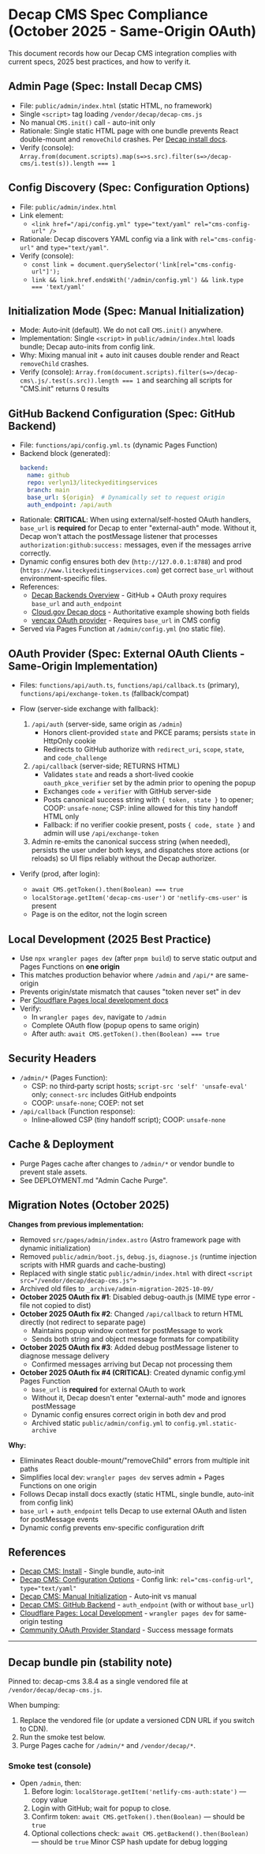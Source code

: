 # Decap CMS Spec Compliance (October 2025 - Same-Origin OAuth)

This document records how our Decap CMS integration complies with current specs, 2025 best practices, and how to verify it.

## Admin Page (Spec: Install Decap CMS)

- File: `public/admin/index.html` (static HTML, no framework)
- Single `<script>` tag loading `/vendor/decap/decap-cms.js`
- No manual `CMS.init()` call - auto-init only
- Rationale: Single static HTML page with one bundle prevents React double-mount and `removeChild` crashes. Per [Decap install docs](https://decapcms.org/docs/install-decap-cms/).
- Verify (console): `Array.from(document.scripts).map(s=>s.src).filter(s=>/decap-cms/i.test(s)).length === 1`

## Config Discovery (Spec: Configuration Options)

- File: `public/admin/index.html`
- Link element:
  - `<link href="/api/config.yml" type="text/yaml" rel="cms-config-url" />`
- Rationale: Decap discovers YAML config via a link with `rel="cms-config-url"` and `type="text/yaml"`.
- Verify (console):
  - `const link = document.querySelector('link[rel="cms-config-url"]');`
  - `link && link.href.endsWith('/admin/config.yml') && link.type === 'text/yaml'`

## Initialization Mode (Spec: Manual Initialization)

- Mode: Auto‑init (default). We do not call `CMS.init()` anywhere.
- Implementation: Single `<script>` in `public/admin/index.html` loads bundle; Decap auto-inits from config link.
- Why: Mixing manual init + auto init causes double render and React `removeChild` crashes.
- Verify (console): `Array.from(document.scripts).filter(s=>/decap-cms\.js/.test(s.src)).length === 1` and searching all scripts for "CMS.init" returns 0 results

## GitHub Backend Configuration (Spec: GitHub Backend)

- File: `functions/api/config.yml.ts` (dynamic Pages Function)
- Backend block (generated):
  ```yml
  backend:
    name: github
    repo: verlyn13/liteckyeditingservices
    branch: main
    base_url: ${origin}  # Dynamically set to request origin
    auth_endpoint: /api/auth
  ```
- Rationale: **CRITICAL**: When using external/self-hosted OAuth handlers, `base_url` is **required** for Decap to enter "external-auth" mode. Without it, Decap won't attach the postMessage listener that processes `authorization:github:success:` messages, even if the messages arrive correctly.
- Dynamic config ensures both dev (`http://127.0.0.1:8788`) and prod (`https://www.liteckyeditingservices.com`) get correct `base_url` without environment-specific files.
- References:
  - [Decap Backends Overview](https://decapcms.org/docs/backends-overview/) - GitHub + OAuth proxy requires `base_url` and `auth_endpoint`
  - [Cloud.gov Decap docs](https://docs.cloud.gov/pages/using-pages/getting-started-with-netlify-cms/) - Authoritative example showing both fields
  - [vencax OAuth provider](https://github.com/vencax/netlify-cms-github-oauth-provider) - Requires `base_url` in CMS config
- Served via Pages Function at `/admin/config.yml` (no static file).

## OAuth Provider (Spec: External OAuth Clients - Same-Origin Implementation)

- Files: `functions/api/auth.ts`, `functions/api/callback.ts` (primary), `functions/api/exchange-token.ts` (fallback/compat)
- Flow (server-side exchange with fallback):
  1) `/api/auth` (server-side, same origin as `/admin`)
     - Honors client-provided `state` and PKCE params; persists `state` in HttpOnly cookie
     - Redirects to GitHub authorize with `redirect_uri`, `scope`, `state`, and `code_challenge`
  2) `/api/callback` (server-side; RETURNS HTML)
     - Validates `state` and reads a short-lived cookie `oauth_pkce_verifier` set by the admin prior to opening the popup
     - Exchanges `code` + `verifier` with GitHub server-side
     - Posts canonical success string with `{ token, state }` to opener; COOP: `unsafe-none`; CSP: inline allowed for this tiny handoff HTML only
     - Fallback: if no verifier cookie present, posts `{ code, state }` and admin will use `/api/exchange-token`
  3) Admin re-emits the canonical success string (when needed), persists the user under both keys, and dispatches store actions (or reloads) so UI flips reliably without the Decap authorizer.

- Verify (prod, after login):
  - `await CMS.getToken().then(Boolean) === true`
  - `localStorage.getItem('decap-cms-user')` or `'netlify-cms-user'` is present
  - Page is on the editor, not the login screen

## Local Development (2025 Best Practice)

- Use `npx wrangler pages dev` (after `pnpm build`) to serve static output and Pages Functions on **one origin**
- This matches production behavior where `/admin` and `/api/*` are same-origin
- Prevents origin/state mismatch that causes "token never set" in dev
- Per [Cloudflare Pages local development docs](https://developers.cloudflare.com/pages/functions/local-development/)
- Verify:
  - In `wrangler pages dev`, navigate to `/admin`
  - Complete OAuth flow (popup opens to same origin)
  - After auth: `await CMS.getToken().then(Boolean) === true`

## Security Headers

- `/admin/*` (Pages Function):
  - CSP: no third‑party script hosts; `script-src 'self' 'unsafe-eval'` only; `connect-src` includes GitHub endpoints
  - COOP: `unsafe-none`; COEP: not set
- `/api/callback` (Function response):
  - Inline‑allowed CSP (tiny handoff script); COOP: `unsafe-none`

## Cache & Deployment

- Purge Pages cache after changes to `/admin/*` or vendor bundle to prevent stale assets.
- See DEPLOYMENT.md "Admin Cache Purge".

## Migration Notes (October 2025)

**Changes from previous implementation:**
- Removed `src/pages/admin/index.astro` (Astro framework page with dynamic initialization)
- Removed `public/admin/boot.js`, `debug.js`, `diagnose.js` (runtime injection scripts with HMR guards and cache-busting)
- Replaced with single static `public/admin/index.html` with direct `<script src="/vendor/decap/decap-cms.js">`
- Archived old files to `_archive/admin-migration-2025-10-09/`
- **October 2025 OAuth fix #1**: Disabled debug-oauth.js (MIME type error - file not copied to dist)
- **October 2025 OAuth fix #2**: Changed `/api/callback` to return HTML directly (not redirect to separate page)
  - Maintains popup window context for postMessage to work
  - Sends both string and object message formats for compatibility
- **October 2025 OAuth fix #3**: Added debug postMessage listener to diagnose message delivery
  - Confirmed messages arriving but Decap not processing them
- **October 2025 OAuth fix #4 (CRITICAL)**: Created dynamic config.yml Pages Function
  - `base_url` is **required** for external OAuth to work
  - Without it, Decap doesn't enter "external-auth" mode and ignores postMessage
  - Dynamic config ensures correct origin in both dev and prod
  - Archived static `public/admin/config.yml` to `config.yml.static-archive`

**Why:**
- Eliminates React double-mount/"removeChild" errors from multiple init paths
- Simplifies local dev: `wrangler pages dev` serves admin + Pages Functions on one origin
- Follows Decap install docs exactly (static HTML, single bundle, auto-init from config link)
- `base_url` + `auth_endpoint` tells Decap to use external OAuth and listen for postMessage events
- Dynamic config prevents env-specific configuration drift

## References
- [Decap CMS: Install](https://decapcms.org/docs/install-decap-cms/) - Single bundle, auto-init
- [Decap CMS: Configuration Options](https://decapcms.org/docs/configuration-options/) - Config link: `rel="cms-config-url"`, `type="text/yaml"`
- [Decap CMS: Manual Initialization](https://decapcms.org/docs/manual-initialization/) - Auto‑init vs manual
- [Decap CMS: GitHub Backend](https://decapcms.org/docs/github-backend/) - `auth_endpoint` (with or without `base_url`)
- [Cloudflare Pages: Local Development](https://developers.cloudflare.com/pages/functions/local-development/) - `wrangler pages dev` for same-origin testing
- [Community OAuth Provider Standard](https://github.com/vencax/netlify-cms-github-oauth-provider) - Success message formats

---

## Decap bundle pin (stability note)

Pinned to: decap-cms 3.8.4 as a single vendored file at `/vendor/decap/decap-cms.js`.

When bumping:
1) Replace the vendored file (or update a versioned CDN URL if you switch to CDN).
2) Run the smoke test below.
3) Purge Pages cache for `/admin/*` and `/vendor/decap/*`.

### Smoke test (console)
- Open `/admin`, then:
  1) Before login: `localStorage.getItem('netlify-cms-auth:state')` — copy value
  2) Login with GitHub; wait for popup to close.
  3) Confirm token: `await CMS.getToken().then(Boolean)` — should be `true`
  4) Optional collections check: `await CMS.getBackend().then(Boolean)` — should be `true`
Minor CSP hash update for debug logging
